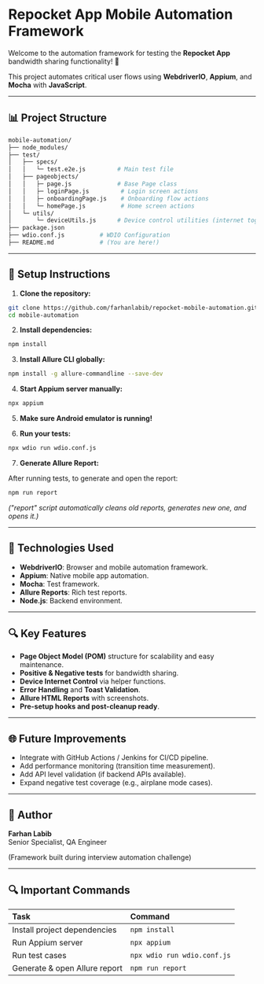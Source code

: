 # Repocket App Mobile Automation Framework

Welcome to the automation framework for testing the **Repocket App** bandwidth sharing functionality! 🚀

This project automates critical user flows using **WebdriverIO**, **Appium**, and **Mocha** with **JavaScript**.

---

## 📊 Project Structure

```bash
mobile-automation/
├── node_modules/
├── test/
│   ├── specs/
│   │   └─ test.e2e.js         # Main test file
│   ├── pageobjects/
│   │   ├─ page.js             # Base Page class
│   │   ├─ loginPage.js         # Login screen actions
│   │   ├─ onboardingPage.js    # Onboarding flow actions
│   │   └─ homePage.js          # Home screen actions
│   └─ utils/
│       └─ deviceUtils.js      # Device control utilities (internet toggle)
├── package.json
├── wdio.conf.js          # WDIO Configuration
├── README.md             # (You are here!)
```

---

## 🔧 Setup Instructions

1. **Clone the repository:**

```bash
git clone https://github.com/farhanlabib/repocket-mobile-automation.git
cd mobile-automation
```

2. **Install dependencies:**

```bash
npm install
```

3. **Install Allure CLI globally:**

```bash
npm install -g allure-commandline --save-dev
```

4. **Start Appium server manually:**

```bash
npx appium
```

5. **Make sure Android emulator is running!**

6. **Run your tests:**

```bash
npx wdio run wdio.conf.js
```

7. **Generate Allure Report:**

After running tests, to generate and open the report:

```bash
npm run report
```

*("report" script automatically cleans old reports, generates new one, and opens it.)*

---

## 🔬 Technologies Used

- **WebdriverIO**: Browser and mobile automation framework.
- **Appium**: Native mobile app automation.
- **Mocha**: Test framework.
- **Allure Reports**: Rich test reports.
- **Node.js**: Backend environment.


---

## 🔍 Key Features

- **Page Object Model (POM)** structure for scalability and easy maintenance.
- **Positive & Negative tests** for bandwidth sharing.
- **Device Internet Control** via helper functions.
- **Error Handling** and **Toast Validation**.
- **Allure HTML Reports** with screenshots.
- **Pre-setup hooks and post-cleanup ready**.


---

## 🌐 Future Improvements

- Integrate with GitHub Actions / Jenkins for CI/CD pipeline.
- Add performance monitoring (transition time measurement).
- Add API level validation (if backend APIs available).
- Expand negative test coverage (e.g., airplane mode cases).

---

## 👋 Author

**Farhan Labib**  
Senior Specialist, QA Engineer  

(Framework built during interview automation challenge)

---

## 🔍 Important Commands

| Task | Command |
|:------|:---------|
| Install project dependencies | `npm install` |
| Run Appium server | `npx appium` |
| Run test cases | `npx wdio run wdio.conf.js` |
| Generate & open Allure report | `npm run report` |
